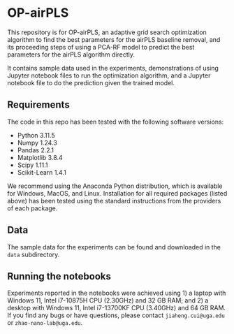 # OP-airPLS

This repository is for OP-airPLS, an adaptive grid search optimization algorithm to find the best parameters for the airPLS baseline removal, and its proceeding steps of using a PCA-RF model to predict the best parameters for the airPLS algorithm directly.

It contains sample data used in the experiments, demonstrations of using Jupyter notebook files to run the optimization algorithm, and a Jupyter notebook file to do the prediction given the trained model. 

## Requirements

The code in this repo has been tested with the following software versions:
- Python 3.11.5
- Numpy 1.24.3
- Pandas 2.2.1
- Matplotlib 3.8.4
- Scipy 1.11.1
- Scikit-Learn 1.4.1

We recommend using the Anaconda Python distribution, which is available for Windows, MacOS, and Linux. Installation for all required packages (listed above) has been tested using the standard instructions from the providers of each package. 

## Data

The sample data for the experiments can be found and downloaded in the `data` subdirectory.

## Running the notebooks

Experiments reported in the notebooks were achieved using 1) a laptop with Windows 11, Intel i7-10875H CPU (2.30GHz) and 32 GB RAM; and 2) a desktop with Windows 11, Intel i7-13700KF CPU (3.40GHz) and 64 GB RAM. If you find any bugs or have questions, please contact `jiaheng.cui@uga.edu` or `zhao-nano-lab@uga.edu`.
